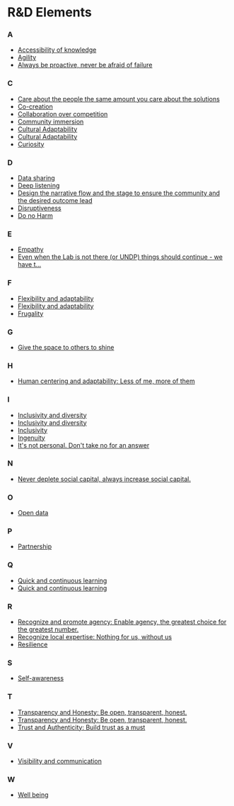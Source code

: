 # R&D Elements


<div class=multicol>

<div>

### A

- [Accessibility of knowledge](/elements/principles/?doc=Accessibility%20of%20knowledge)
- [Agility](/elements/principles/?doc=Agility)
- [Always be proactive, never be afraid of failure](/elements/principles/?doc=Always%20be%20proactive%20never%20be%20afraid%20of%20failure)
</div>

<div>

### C

- [Care about the people the same amount you care about the solutions](/elements/principles/?doc=Care%20about%20the%20people%20the%20same%20amount%20you%20care%20about%20the%20solutions)
- [Co-creation](/elements/principles/?doc=Co-creation)
- [Collaboration over competition](/elements/principles/?doc=Collaboration)
- [Community immersion](/elements/principles/?doc=Immersion%20and%20engagemen)
- [Cultural Adaptability](/elements/principles/?doc=Adaptability)
- [Cultural Adaptability](/elements/principles/?doc=Cultural%20adaptability)
- [Curiosity](/elements/principles/?doc=Curiosity)
</div>

<div>

### D

- [Data sharing](/elements/principles/?doc=Data%20sharing)
- [Deep listening](/elements/principles/?doc=Deep%20listening%20to%20map%20beyond%20the%20intangible)
- [Design the narrative flow and the stage to ensure the community and the desired outcome lead](/elements/principles/?doc=Design)
- [Disruptiveness](/elements/principles/?doc=Disruptiveness)
- [Do no Harm](/elements/principles/?doc=Do%20no%20harm)
</div>

<div>

### E

- [Empathy](/elements/principles/?doc=Empathy)
- [Even when the Lab is not there (or UNDP) things should continue - we have t…](/elements/principles/?doc=Even%20when%20the%20Lab%20is%20not%20there%20things%20should%20continue)
</div>

<div>

### F

- [Flexibility and adaptability](/elements/principles/?doc=Flexibility%20and%20adaptability)
- [Flexibility and adaptability](/elements/principles/?doc=Time%20management%20and%20adaptability)
- [Frugality](/elements/principles/?doc=Frugality)
</div>

<div>

### G

- [Give the space to others to shine](/elements/principles/?doc=Give%20the%20space%20to%20others%20to%20shine)
</div>

<div>

### H

- [Human centering and adaptability: Less of me, more of them](/elements/principles/?doc=Human%20centering%20and%20adaptability)
</div>

<div>

### I

- [Inclusivity and diversity](/elements/principles/?doc=Diversity)
- [Inclusivity and diversity](/elements/principles/?doc=Inclusivity%20and%20diversity)
- [Inclusivity](/elements/principles/?doc=Inclusivity)
- [Ingenuity](/elements/principles/?doc=Ingenuity)
- [It's not personal. Don't take no for an answer](/elements/principles/?doc=It%27s%20not%20personal)
</div>

<div>

### N

- [Never deplete social capital, always increase social capital.](/elements/principles/?doc=Always%20increase%20social%20capital)
</div>

<div>

### O

- [Open data](/elements/principles/?doc=Be%20open%20by%20default)
</div>

<div>

### P

- [Partnership](/elements/principles/?doc=Patnership)
</div>

<div>

### Q

- [Quick and continuous learning](/elements/principles/?doc=Continuous%20learning)
- [Quick and continuous learning](/elements/principles/?doc=Quick%20and%20continuous%20learning)
</div>

<div>

### R

- [Recognize and promote agency: Enable agency, the greatest choice for the greatest number.](/elements/principles/?doc=Recognize%20and%20promote%20agency)
- [Recognize local expertise: Nothing for us, without us](/elements/principles/?doc=Recognize%20local%20expertise)
- [Resilience](/elements/principles/?doc=Resilience)
</div>

<div>

### S

- [Self-awareness](/elements/principles/?doc=Self-awareness)
</div>

<div>

### T

- [Transparency and Honesty: Be open, transparent, honest.](/elements/principles/?doc=Prioritize%20transparency%20in%20methods%20and%20openness%20in%20sharing%20data%20and%20results)
- [Transparency and Honesty: Be open, transparent, honest.](/elements/principles/?doc=Transparency%20and%20Honesty)
- [Trust and Authenticity: Build trust as a must](/elements/principles/?doc=Trust)
</div>

<div>

### V

- [Visibility and communication](/elements/principles/?doc=Communication%20skills)
</div>

<div>

### W

- [Well being](/elements/principles/?doc=Well%20being)
</div>
</div>